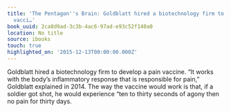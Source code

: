 ```yaml
---
title: 'The Pentagon''s Brain: Goldblatt hired a biotechnology firm to develop a pain
  vacci…'
book_uuid: 2ca8d9ad-3c3b-4ac6-97ad-e93c52f140a0
location: No title
source: ibooks
touch: true
highlighted_on: '2015-12-13T00:00:00.000Z'
---
```


Goldblatt hired a biotechnology firm to develop a pain vaccine. “It works with the body’s inflammatory response that is responsible for pain,” Goldblatt explained in 2014. The way the vaccine would work is that, if a soldier got shot, he would experience “ten to thirty seconds of agony then no pain for thirty days.